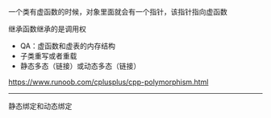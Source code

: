 一个类有虚函数的时候，对象里面就会有一个指针，该指针指向虚函数

继承函数继承的是调用权


+ QA：虚函数和虚表的内存结构
+ 子类重写或者重载
+ 静态多态（链接）或动态多态（链接）

https://www.runoob.com/cplusplus/cpp-polymorphism.html



---- 

静态绑定和动态绑定
  